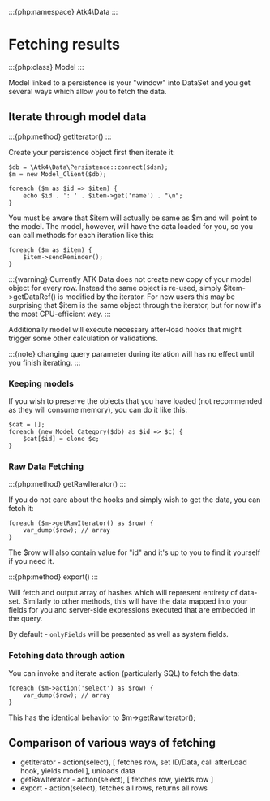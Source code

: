 :::{php:namespace} Atk4\Data
:::

# Fetching results

:::{php:class} Model
:::

Model linked to a persistence is your "window" into DataSet and you get several
ways which allow you to fetch the data.

## Iterate through model data

:::{php:method} getIterator()
:::

Create your persistence object first then iterate it:

```
$db = \Atk4\Data\Persistence::connect($dsn);
$m = new Model_Client($db);

foreach ($m as $id => $item) {
    echo $id . ': ' . $item->get('name') . "\n";
}
```

You must be aware that $item will actually be same as $m and will point to the model.
The model, however, will have the data loaded for you, so you can call methods for
each iteration like this:

```
foreach ($m as $item) {
    $item->sendReminder();
}
```

:::{warning}
Currently ATK Data does not create new copy of your model object for
every row. Instead the same object is re-used, simply $item->getDataRef() is modified
by the iterator. For new users this may be surprising that $item is the same
object through the iterator, but for now it's the most CPU-efficient way.
:::

Additionally model will execute necessary after-load hooks that might trigger some
other calculation or validations.

:::{note}
changing query parameter during iteration will has no effect until you
finish iterating.
:::

### Keeping models

If you wish to preserve the objects that you have loaded (not recommended as they
will consume memory), you can do it like this:

```
$cat = [];
foreach (new Model_Category($db) as $id => $c) {
    $cat[$id] = clone $c;
}
```

### Raw Data Fetching

:::{php:method} getRawIterator()
:::

If you do not care about the hooks and simply wish to get the data, you can fetch
it:

```
foreach ($m->getRawIterator() as $row) {
    var_dump($row); // array
}
```

The $row will also contain value for "id" and it's up to you to find it yourself
if you need it.

:::{php:method} export()
:::

Will fetch and output array of hashes which will represent entirety of data-set.
Similarly to other methods, this will have the data mapped into your fields for
you and server-side expressions executed that are embedded in the query.

By default - `onlyFields` will be presented as well as system fields.

### Fetching data through action

You can invoke and iterate action (particularly SQL) to fetch the data:

```
foreach ($m->action('select') as $row) {
    var_dump($row); // array
}
```

This has the identical behavior to $m->getRawIterator();

## Comparison of various ways of fetching

- getIterator - action(select), [ fetches row, set ID/Data, call afterLoad hook,
  yields model ], unloads data
- getRawIterator - action(select), [ fetches row, yields row ]
- export - action(select), fetches all rows, returns all rows
